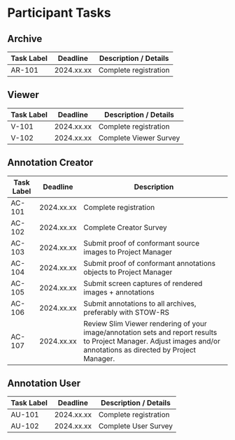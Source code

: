 # Participant Tasks

## Archive

| Task Label | Deadline   | Description / Details |
|------------|------------|-----------------------|
| AR-101     | 2024.xx.xx | Complete registration |


## Viewer

| Task Label | Deadline   | Description / Details |
|------------|------------|-----------------------|
| V-101      | 2024.xx.xx | Complete registration |
| V-102      | 2024.xx.xx | Complete Viewer Survey |


## Annotation Creator

| Task Label | Deadline   | Description           |
|------------|------------|-----------------------|
| AC-101     | 2024.xx.xx | Complete registration |
| AC-102     | 2024.xx.xx | Complete Creator Survey |
| AC-103     | 2024.xx.xx | Submit proof of conformant source images to Project Manager |
| AC-104     | 2024.xx.xx | Submit proof of conformant annotations objects to Project Manager |
| AC-105     | 2024.xx.xx | Submit screen captures of rendered images + annotations |
| AC-106     | 2024.xx.xx | Submit annotations to all archives, preferably with STOW-RS |
| AC-107     | 2024.xx.xx | Review Slim Viewer rendering of your image/annotation sets and report results to Project Manager. Adjust images and/or annotations as directed by Project Manager. |




## Annotation User

| Task Label | Deadline   | Description / Details |
|------------|------------|-----------------------|
| AU-101     | 2024.xx.xx | Complete registration |
| AU-102     | 2024.xx.xx | Complete User Survey |
